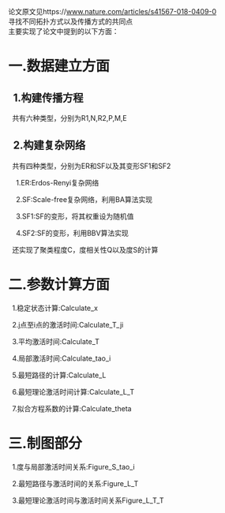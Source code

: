 论文原文见https://www.nature.com/articles/s41567-018-0409-0  
寻找不同拓扑方式以及传播方式的共同点  
主要实现了论文中提到的以下方面：  
<h1>一.数据建立方面</h1>  
<h2>&nbsp&nbsp1.构建传播方程</h2>  
<p>&nbsp&nbsp共有六种类型，分别为R1,N,R2,P,M,E</p>  
<h2>&nbsp&nbsp2.构建复杂网络</h2>  
<p>&nbsp&nbsp共有四种类型，分别为ER和SF以及其变形SF1和SF2</p>
<p>&nbsp&nbsp&nbsp&nbsp1.ER:Erdos-Renyi复杂网络</p>  
<p>&nbsp&nbsp&nbsp&nbsp2.SF:Scale-free复杂网络，利用BA算法实现</p>  
<p>&nbsp&nbsp&nbsp&nbsp3.SF1:SF的变形，将其权重设为随机值</p>  
<p>&nbsp&nbsp&nbsp&nbsp4.SF2:SF的变形，利用BBV算法实现</p>  
<p>&nbsp&nbsp还实现了聚类程度C，度相关性Q以及度S的计算</p>  
<h1>二.参数计算方面</h2>  
<p>&nbsp&nbsp1.稳定状态计算:Calculate_x</p>  
<p>&nbsp&nbsp2.j点至i点的激活时间:Calculate_T_ji</p>  
<p>&nbsp&nbsp3.平均激活时间:Calculate_T</p>  
<p>&nbsp&nbsp4.局部激活时间:Calculate_tao_i</p>  
<p>&nbsp&nbsp5.最短路径的计算:Calculate_L</p>  
<p>&nbsp&nbsp6.最短理论激活时间计算:Calculate_L_T</p>  
<p>&nbsp&nbsp7.拟合方程系数的计算:Calculate_theta</p>  
<h1>三.制图部分</h1>  
<p>&nbsp&nbsp1.度与局部激活时间关系:Figure_S_tao_i</p>  
<p>&nbsp&nbsp2.最短路径与激活时间的关系:Figure_L_T</p>  
<p>&nbsp&nbsp3.最短理论激活时间与激活时间关系Figure_L_T_T</p>
